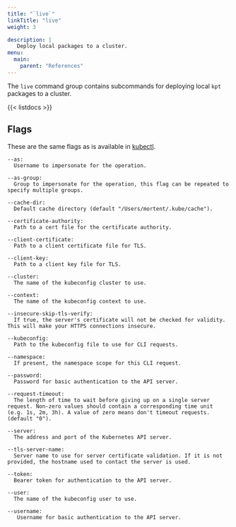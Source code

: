 ```yaml
---
title: "`live`"
linkTitle: "live"
weight: 3

description: |
   Deploy local packages to a cluster.
menu:
  main:
    parent: "References"
---
```

<!--mdtogo:Short
    Deploy local packages to a cluster.
-->

<!--mdtogo:Long-->
The `live` command group contains subcommands for deploying local
`kpt` packages to a cluster.
<!--mdtogo-->

{{< listdocs >}}

## Flags

These are the same flags as is available in [kubectl].

```
--as:
  Username to impersonate for the operation.

--as-group:
  Group to impersonate for the operation, this flag can be repeated to specify multiple groups.

--cache-dir:
  Default cache directory (default "/Users/mortent/.kube/cache").

--certificate-authority:
  Path to a cert file for the certificate authority.

--client-certificate:
  Path to a client certificate file for TLS.

--client-key:
  Path to a client key file for TLS.

--cluster:
  The name of the kubeconfig cluster to use.

--context:
  The name of the kubeconfig context to use.

--insecure-skip-tls-verify:
  If true, the server's certificate will not be checked for validity. This will make your HTTPS connections insecure.

--kubeconfig:
  Path to the kubeconfig file to use for CLI requests.

--namespace:
  If present, the namespace scope for this CLI request.

--password:
  Password for basic authentication to the API server.

--request-timeout:
  The length of time to wait before giving up on a single server request. Non-zero values should contain a corresponding time unit (e.g. 1s, 2m, 3h). A value of zero means don't timeout requests. (default "0").

--server:
  The address and port of the Kubernetes API server.

--tls-server-name:
  Server name to use for server certificate validation. If it is not provided, the hostname used to contact the server is used.

--token:
  Bearer token for authentication to the API server.

--user:
  The name of the kubeconfig user to use.

--username:
   Username for basic authentication to the API server.
```

[kubectl]: https://kubernetes.io/docs/reference/kubectl/kubectl/#options
